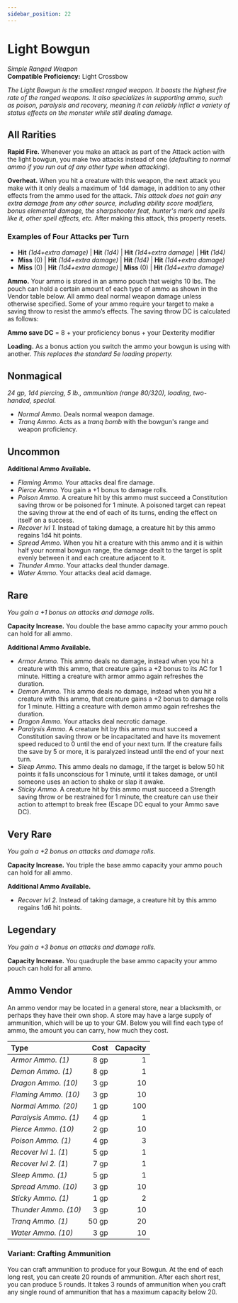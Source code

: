 ```yaml
---
sidebar_position: 22
---
```


# Light Bowgun

*Simple Ranged Weapon*  
**Compatible Proficiency:** Light Crossbow

*The Light Bowgun is the smallest ranged weapon. It boasts the highest fire rate of the ranged weapons. It also specializes in supporting ammo, such as poison, paralysis and recovery, meaning it can reliably inflict a variety of status effects on the monster while still dealing damage.*

## All Rarities

**Rapid Fire.** Whenever you make an attack as part of the Attack action with the light bowgun, you make two attacks instead of one (*defaulting to normal ammo if you run out of any other type when attacking*).

**Overheat.** When you hit a creature with this weapon, the next attack you make with it only deals a maximum of 1d4 damage, in addition to any other effects from the ammo used for the attack. *This attack does not gain any extra damage from any other source, including ability score modifiers, bonus elemental damage, the sharpshooter feat, hunter's mark and spells like it, other spell effects, etc.* After making this attack, this property resets.

### Examples of Four Attacks per Turn

- **Hit** *(1d4+extra damage)* | **Hit** *(1d4)* | **Hit** *(1d4+extra damage)* | **Hit** *(1d4)*
- **Miss** (0) | **Hit** *(1d4+extra damage)* | **Hit** *(1d4)* | **Hit** *(1d4+extra damage)*
- **Miss** (0) | **Hit** *(1d4+extra damage)* | **Miss** (0) | **Hit** *(1d4+extra damage)*

**Ammo.** Your ammo is stored in an ammo pouch that weighs 10 lbs. The pouch can hold a certain amount of each type of ammo as shown in the Vendor table below. All ammo deal normal weapon damage unless otherwise specified. Some of your ammo require your target to make a saving throw to resist the ammo’s effects. The saving throw DC is calculated as follows:

**Ammo save DC** = 8 + your proficiency bonus + your Dexterity modifier

**Loading.** As a bonus action you switch the ammo your bowgun is using with another. *This replaces the standard 5e loading property.*

## Nonmagical

*24 gp, 1d4 piercing, 5 lb., ammunition (range 80/320), loading, two-handed, special.*

- *Normal Ammo.* Deals normal weapon damage.
- *Tranq Ammo.* Acts as a *tranq bomb* with the bowgun's range and weapon proficiency.

## Uncommon

**Additional Ammo Available.**

- *Flaming Ammo.* Your attacks deal fire damage.
- *Pierce Ammo.* You gain a +1 bonus to damage rolls.
- *Poison Ammo.* A creature hit by this ammo must succeed a Constitution saving throw or be poisoned for 1 minute. A poisoned target can repeat the saving throw at the end of each of its turns, ending the effect on itself on a success.
- *Recover lvl 1.* Instead of taking damage, a creature hit by this ammo regains 1d4 hit points.
- *Spread Ammo.* When you hit a creature with this ammo and it is within half your normal bowgun range, the damage dealt to the target is split evenly between it and each creature adjacent to it.
- *Thunder Ammo.* Your attacks deal thunder damage.
- *Water Ammo.* Your attacks deal acid damage.

## Rare

*You gain a +1 bonus on attacks and damage rolls.*

**Capacity Increase.** You double the base ammo capacity your ammo pouch can hold for all ammo.

**Additional Ammo Available.**

- *Armor Ammo.* This ammo deals no damage, instead when you hit a creature with this ammo, that creature gains a +2 bonus to its AC for 1 minute. Hitting a creature with armor ammo again refreshes the duration.
- *Demon Ammo.* This ammo deals no damage, instead when you hit a creature with this ammo, that creature gains a +2 bonus to damage rolls for 1 minute. Hitting a creature with demon ammo again refreshes the duration.
- *Dragon Ammo.* Your attacks deal necrotic damage.
- *Paralysis Ammo.* A creature hit by this ammo must succeed a Constitution saving throw or be incapacitated and have its movement speed reduced to 0 until the end of your next turn. If the creature fails the save by 5 or more, it is paralyzed instead until the end of your next turn.
- *Sleep Ammo.* This ammo deals no damage, if the target is below 50 hit points it falls unconscious for 1 minute, until it takes damage, or until someone uses an action to shake or slap it awake.
- *Sticky Ammo.* A creature hit by this ammo must succeed a Strength saving throw or be restrained for 1 minute, the creature can use their action to attempt to break free (Escape DC equal to your Ammo save DC).

## Very Rare

*You gain a +2 bonus on attacks and damage rolls.*

**Capacity Increase.** You triple the base ammo capacity your ammo pouch can hold for all ammo.

**Additional Ammo Available.**

- *Recover lvl 2.* Instead of taking damage, a creature hit by this ammo regains 1d6 hit points.

## Legendary

*You gain a +3 bonus on attacks and damage rolls.*

**Capacity Increase.** You quadruple the base ammo capacity your ammo pouch can hold for all ammo.

## Ammo Vendor

An ammo vendor may be located in a general store, near a blacksmith, or perhaps they have their own shop. A store may have a large supply of ammunition, which will be up to your GM. Below you will find each type of ammo, the amount you can carry, how much they cost.

| Type                   | Cost  | Capacity |
| :------------------    | ----: | -------: |
| *Armor Ammo. (1)*      | 8 gp  | 1        |
| *Demon Ammo. (1)*      | 8 gp  | 1        |
| *Dragon Ammo. (10)*    | 3 gp  | 10       |
| *Flaming Ammo. (10)*   | 3 gp  | 10       |
| *Normal Ammo. (20)*    | 1 gp  | 100      |
| *Paralysis Ammo. (1)*  | 4 gp  | 1        |
| *Pierce Ammo. (10)*    | 2 gp  | 10       |
| *Poison Ammo. (1)*     | 4 gp  | 3        |
| *Recover lvl 1. (1*)   | 5 gp  | 1        |
| *Recover lvl 2. (1*)   | 7 gp  | 1        |
| *Sleep Ammo. (1)*      | 5 gp  | 1        |
| *Spread Ammo. (10)*    | 3 gp  | 10       |
| *Sticky Ammo. (1)*     | 1 gp  | 2        |
| *Thunder Ammo. (10)*   | 3 gp  | 10       |
| *Tranq Ammo. (1)*      | 50 gp | 20       |
| *Water Ammo. (10)*     | 3 gp  | 10       |

### Variant: Crafting Ammunition

You can craft ammunition to produce for your Bowgun. At the end of each long rest, you can create 20 rounds of ammunition. After each short rest, you can produce 5 rounds. It takes 3 rounds of ammunition when you craft any single round of ammunition that has a maximum capacity below 20.
